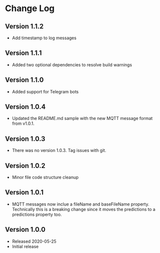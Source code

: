 # Change Log

## Version 1.1.2

- Add timestamp to log messages

## Version 1.1.1

- Added two optional dependencies to resolve build warnings

## Version 1.1.0

- Added support for Telegram bots

## Version 1.0.4

- Updated the README.md sample with the new MQTT message format
  from v1.0.1.

## Version 1.0.3

- There was no version 1.0.3. Tag issues with git.

## Version 1.0.2

- Minor file code structure cleanup

## Version 1.0.1

- MQTT messages now inclue a fileName and baseFileName property.
  Technically this is a breaking change since it moves the predictions
  to a predictions property too.

## Version 1.0.0

- Released 2020-05-25
- Initial release
